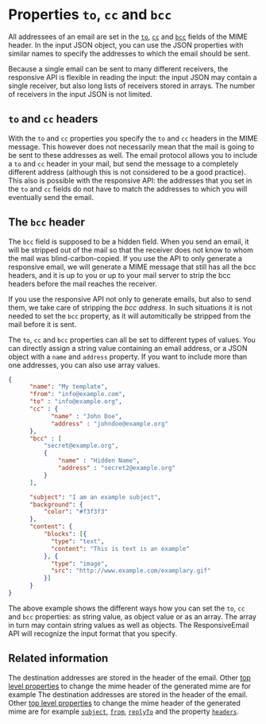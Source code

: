 # Properties `to`, `cc` and `bcc`

All addressees of an email are set in the [`to`](/support/json/property-to), [`cc`](/support/json/property-cc) and [`bcc`](/support/json/property-bcc)
fields of the MIME header. In the input JSON object, you can use the JSON properties
with similar names to specify the addresses to which the email should be sent.

Because a single email can be sent to many different receivers, the responsive API
is flexible in reading the input: the input JSON may contain a single receiver, but also
long lists of receivers stored in arrays. The number of receivers in the input JSON
is not limited.

## `to` and `cc` headers

With the `to` and `cc` properties you specify the `to` and `cc` headers in the MIME message.
This however does not necessarily mean that the mail is going to be sent to these
addresses as well. The email protocol allows you to include a `to` and `cc`
header in your mail, but send the message to a completely different
address (although this is not considered to be a good practice).
This also is possible with the responsive API: the addresses that you set in the `to`
and `cc` fields do not have to match the addresses to which you will eventually
send the email.

## The `bcc` header

The `bcc` field is supposed to be a hidden field. When you
send an email, it will be stripped out of the mail so that the receiver
does not know to whom the mail was blind-carbon-copied. If you use the
API to only generate a responsive email, we will generate a MIME message
that still has all the bcc headers, and it is up to you or up to your
mail server to strip the bcc headers before the mail reaches the receiver.

If you use the responsive API not only to generate emails, but also to send them,
we take care of stripping the _bcc address_. In such situations it
is not needed to set the `bcc` property, as it will automitically be
 stripped from the mail before it is sent.

The `to`, `cc` and `bcc` properties can all be set to different types of values.
You can directly assign a string value containing an email address, or
a JSON object with a `name` and `address` property. If you
want to include more than one addresses, you
can also use array values.


````json
{
      "name": "My template",
      "from": "info@example.com",
      "to" : "info@example.org",
      "cc" : {
            "name" : "John Doe",
            "address" : "johndoe@example.org"
      },
      "bcc" : [
          "secret@example.org",
          {
              "name" : "Hidden Name",
              "address" : "secret2@example.org"
          }
      ],

      "subject": "I am an example subject",
      "background": {
          "color": "#f3f3f3"
      },
      "content": {
          "blocks": [{
            "type": "text",
            "content": "This is text is an example"
          }, {
            "type": "image",
            "src": "http://www.example.com/examplary.gif"
          }]
      }
}
````


The above example shows the different ways how you can set the `to`, `cc` and `bcc`
properties: as string value, as object value or as an array. The array in turn may
contain string values as well as objects. The ResponsiveEmail API will
recognize the input format that you specify.

## Related information

The destination addresses are stored in the header of the email. Other [top level properties](/support/json/top-level-properties) to change the mime header of the generated mime are for example
The destination addresses are stored in the header of the email. Other [top level properties](/support/json/top-level-properties) to change the mime header of the generated mime are for example [`subject`](/support/json/property-subject), [`from`](/support/json/property-from), [`replyTo`](/support/json/property-reply-to) and the property [`headers`](/support/json/property-headers).
